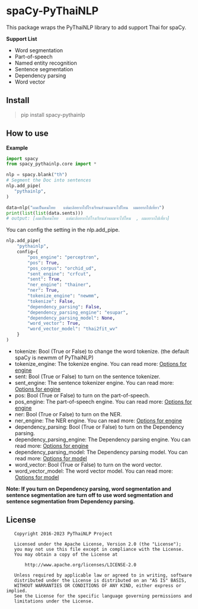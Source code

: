 # spaCy-PyThaiNLP
This package wraps the PyThaiNLP library to add support Thai for spaCy.

**Support List**
- Word segmentation
- Part-of-speech
- Named entity recognition
- Sentence segmentation
- Dependency parsing
- Word vector


## Install

> pip install spacy-pythainlp

## How to use


**Example**
```python
import spacy
from spacy_pythainlp.core import *

nlp = spacy.blank("th")
# Segment the Doc into sentences
nlp.add_pipe(
   "pythainlp", 
)

data=nlp("ผมเป็นคนไทย   แต่มะลิอยากไปโรงเรียนส่วนผมจะไปไหน  ผมอยากไปเที่ยว")
print(list(list(data.sents)))
# output: [ผมเป็นคนไทย   แต่มะลิอยากไปโรงเรียนส่วนผมจะไปไหน  , ผมอยากไปเที่ยว]
```

You can config the setting in the nlp.add_pipe.
```python
nlp.add_pipe(
    "pythainlp", 
    config={
        "pos_engine": "perceptron",
        "pos": True,
        "pos_corpus": "orchid_ud",
        "sent_engine": "crfcut",
        "sent": True,
        "ner_engine": "thainer",
        "ner": True,
        "tokenize_engine": "newmm",
        "tokenize": False,
        "dependency_parsing": False,
        "dependency_parsing_engine": "esupar",
        "dependency_parsing_model": None,
        "word_vector": True,
        "word_vector_model": "thai2fit_wv"
    }
)
```

- tokenize: Bool (True or False) to change the word tokenize. (the default spaCy is newmm of PyThaiNLP)
- tokenize_engine: The tokenize engine. You can read more: [Options for engine](https://pythainlp.github.io/docs/3.1/api/tokenize.html#pythainlp.tokenize.word_tokenize)
- sent: Bool (True or False) to turn on the sentence tokenizer.
- sent_engine: The sentence tokenizer engine. You can read more: [Options for engine](https://pythainlp.github.io/docs/3.1/api/tokenize.html#pythainlp.tokenize.sent_tokenize)
- pos:  Bool (True or False) to turn on the part-of-speech.
- pos_engine: The part-of-speech engine. You can read more: [Options for engine](https://pythainlp.github.io/docs/3.1/api/tag.html#pythainlp.tag.pos_tag)
- ner: Bool (True or False) to turn on the NER.
- ner_engine: The NER engine. You can read more: [Options for engine](https://pythainlp.github.io/docs/3.1/api/tag.html#pythainlp.tag.NER)
- dependency_parsing: Bool (True or False) to turn on the Dependency parsing.
- dependency_parsing_engine: The Dependency parsing engine. You can read more: [Options for engine](https://pythainlp.github.io/docs/3.1/api/parse.html#pythainlp.parse.dependency_parsing)
- dependency_parsing_model: The Dependency parsing model. You can read more: [Options for model](https://pythainlp.github.io/docs/3.1/api/parse.html#pythainlp.parse.dependency_parsing)
- word_vector: Bool (True or False) to turn on the word vector.
- word_vector_model: The word vector model. You can read more: [Options for model](https://pythainlp.github.io/docs/3.1/api/word_vector.html#pythainlp.word_vector.WordVector)

**Note: If you turn on Dependency parsing, word segmentation and sentence segmentation are turn off to use word segmentation and sentence segmentation from Dependency parsing.**

## License

```
   Copyright 2016-2023 PyThaiNLP Project

   Licensed under the Apache License, Version 2.0 (the "License");
   you may not use this file except in compliance with the License.
   You may obtain a copy of the License at

       http://www.apache.org/licenses/LICENSE-2.0

   Unless required by applicable law or agreed to in writing, software
   distributed under the License is distributed on an "AS IS" BASIS,
   WITHOUT WARRANTIES OR CONDITIONS OF ANY KIND, either express or implied.
   See the License for the specific language governing permissions and
   limitations under the License.
```

